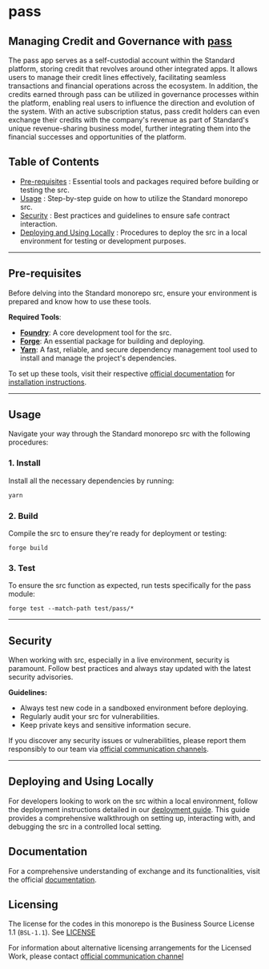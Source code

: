 # pass

## **Managing Credit and Governance with [pass](./src/pass/README.md)**

The pass app serves as a self-custodial account within the Standard platform, storing credit that revolves around other integrated apps. It allows users to manage their credit lines effectively, facilitating seamless transactions and financial operations across the ecosystem. In addition, the credits earned through pass can be utilized in governance processes within the platform, enabling real users to influence the direction and evolution of the system. With an active subscription status, pass credit holders can even exchange their credits with the company's revenue as part of Standard's unique revenue-sharing business model, further integrating them into the financial successes and opportunities of the platform.

## Table of Contents

- [Pre-requisites](#pre-requisites) : Essential tools and packages required before building or testing the src.
- [Usage](#usage) : Step-by-step guide on how to utilize the Standard monorepo src.
- [Security](#security) : Best practices and guidelines to ensure safe contract interaction.
- [Deploying and Using Locally](#deploying-and-using-locally) : Procedures to deploy the src in a local environment for testing or development purposes.

---

## Pre-requisites

Before delving into the Standard monorepo src, ensure your environment is prepared and know how to use these tools.

**Required Tools**:

- [**Foundry**](https://book.getfoundry.sh/getting-started/installation): A core development tool for the src.
- [**Forge**](https://book.getfoundry.sh/forge/): An essential package for building and deploying.
- [**Yarn**](https://yarnpkg.com/getting-started/install): A fast, reliable, and secure dependency management tool used to install and manage the project's dependencies.

To set up these tools, visit their respective [official documentation](https://book.getfoundry.sh/forge/) for [installation instructions](https://book.getfoundry.sh/getting-started/installation).

---

## Usage

Navigate your way through the Standard monorepo src with the following procedures:

### 1. Install

Install all the necessary dependencies by running:

```bash
yarn
```

### 2. Build

Compile the src to ensure they're ready for deployment or testing:

```
forge build
```

### 3. Test

To ensure the src function as expected, run tests specifically for the pass module:

```
forge test --match-path test/pass/*
```

---

## Security

When working with src, especially in a live environment, security is paramount. Follow best practices and always stay updated with the latest security advisories.

**Guidelines:**

- Always test new code in a sandboxed environment before deploying.
- Regularly audit your src for vulnerabilities.
- Keep private keys and sensitive information secure.

If you discover any security issues or vulnerabilities, please report them responsibly to our team via [official communication channels](mailto:contact@standardweb3.com).

---

## Deploying and Using Locally

For developers looking to work on the src within a local environment, follow the deployment instructions detailed in our [deployment guide](). This guide provides a comprehensive walkthrough on setting up, interacting with, and debugging the src in a controlled local setting.

## Documentation

For a comprehensive understanding of exchange and its functionalities, visit the official [documentation](https://docs.standardweb3.com).


## Licensing

The license for the codes in this monorepo is the Business Source License 1.1 (`BSL-1.1`). See [LICENSE](./LICENSE)

For information about alternative licensing arrangements for the Licensed Work, please contact [official communication channel](mailto:contact@standardweb3.com)